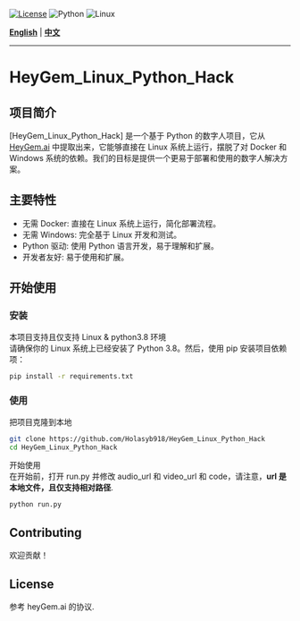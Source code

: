 
[![License](https://img.shields.io/badge/License-View%20License-blue.svg)](https://github.com/GuijiAI/HeyGem.ai/blob/main/LICENSE)
![Python](https://img.shields.io/badge/Python-3.8-blue.svg)
![Linux](https://img.shields.io/badge/OS-Linux-brightgreen.svg)

**[English](readme.md)** | **[中文](.chinese-version)**

---

<a name="chinese-version"></a>

# HeyGem_Linux_Python_Hack

## 项目简介

[HeyGem_Linux_Python_Hack] 是一个基于 Python 的数字人项目，它从 [HeyGem.ai](https://github.com/GuijiAI/HeyGem.ai) 中提取出来，它能够直接在 Linux 系统上运行，摆脱了对 Docker 和 Windows 系统的依赖。我们的目标是提供一个更易于部署和使用的数字人解决方案。

## 主要特性

* 无需 Docker: 直接在 Linux 系统上运行，简化部署流程。
* 无需 Windows: 完全基于 Linux 开发和测试。
* Python 驱动: 使用 Python 语言开发，易于理解和扩展。
* 开发者友好: 易于使用和扩展。

## 开始使用

### 安装
本项目支持且仅支持 Linux & python3.8 环境  
请确保你的 Linux 系统上已经安装了 Python 3.8。然后，使用 pip 安装项目依赖项：

```bash
pip install -r requirements.txt
```

### 使用
把项目克隆到本地
```bash
git clone https://github.com/Holasyb918/HeyGem_Linux_Python_Hack
cd HeyGem_Linux_Python_Hack
```
开始使用  
在开始前，打开 run.py 并修改 audio_url 和 video_url 和 code，请注意，**url 是本地文件，且仅支持相对路径**.
```bash
python run.py 
```

## Contributing  
欢迎贡献！

## License
参考 heyGem.ai 的协议.